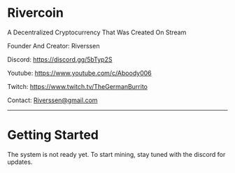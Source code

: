 # Rivercoin
A Decentralized Cryptocurrency That Was Created On Stream

Founder And Creator: Riverssen

Discord: https://discord.gg/5bTyp2S

Youtube: https://www.youtube.com/c/Aboody006

Twitch:   https://www.twitch.tv/TheGermanBurrito

Contact: Riverssen@gmail.com

------------------------------------------------------
# Getting Started

The system is not ready yet. To start mining, stay tuned
with the discord for updates.
